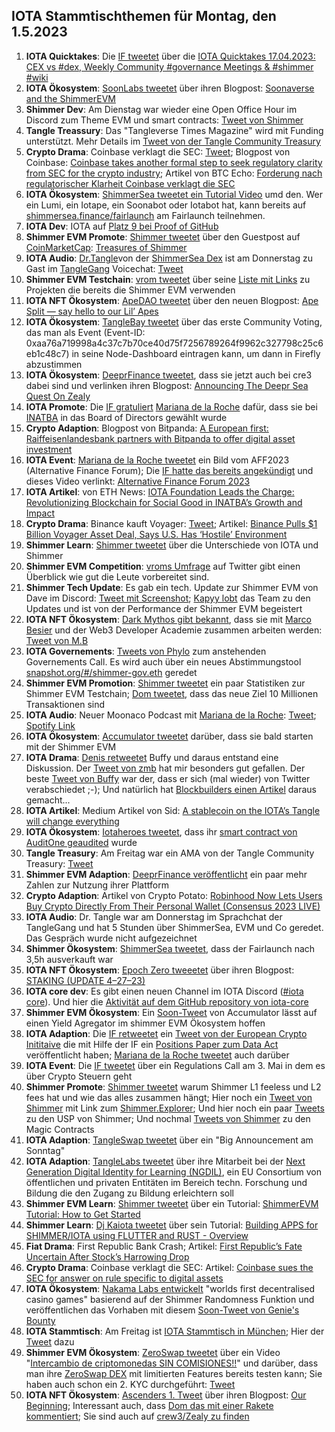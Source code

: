 ## IOTA Stammtischthemen für Montag, den 1.5.2023

1. **IOTA Quicktakes**: Die [IF tweetet](https://twitter.com/iota/status/1650424471000367104?s=20) über die [IOTA Quicktakes 17.04.2023: CEX vs #dex, Weekly Community #governance Meetings & #shimmer #wiki
](https://www.youtube.com/watch?v=wgfZMybWiqc&list=PLMbc46iGTB_QyqqU-QwbFsrVd9-HN55i_)
2. **IOTA Ökosystem**: [SoonLabs tweetet](https://twitter.com/soon_labs/status/1650733951907164160?s=20) über ihren Blogpost: [Soonaverse and the ShimmerEVM](https://soonlabs.medium.com/soonaverse-and-the-shimmerevm-a3abf50a5007)
3. **Shimmer Dev**: Am Dienstag war wieder eine Open Office Hour im Discord zum Theme EVM und smart contracts: [Tweet von Shimmer](https://twitter.com/shimmernet/status/1650530046652588032?s=20)
4. **Tangle Treassury**: Das "Tangleverse Times Magazine" wird mit Funding unterstützt. Mehr Details im [Tweet von der Tangle Community Treasury](https://twitter.com/TangleTreasury/status/1650553267250769942?s=20)
5. **Crypto Drama**: Coinbase verklagt die SEC: [Tweet](https://twitter.com/iampaulgrewal/status/1650655451720318976?s=20); Blogpost von Coinbase: [Coinbase takes another formal step to seek regulatory clarity from SEC for the crypto industry](https://www.coinbase.com/blog/coinbase-takes-another-formal-step-to-seek-regulatory-clarity-from-sec-for); Artikel von BTC Echo: [Forderung nach regulatorischer Klarheit Coinbase verklagt die SEC](https://www.btc-echo.de/schlagzeilen/coinbase-verklagt-die-sec-163254/)
6. **IOTA Ökosystem**: [ShimmerSea tweetet ein Tutorial Video](https://twitter.com/ShimmerSeaDEX/status/1650741427155132417?s=20) umd den. Wer ein Lumi, ein Iotape, ein Soonabot oder Iotabot hat, kann bereits auf [shimmersea.finance/fairlaunch](https://shimmersea.finance/fairlaunch) am Fairlaunch teilnehmen. 
7. **IOTA Dev**: IOTA auf [Platz 9 bei Proof of GitHub](https://twitter.com/ProofofGitHub/status/1650107282368126977?s=20)
8. **Shimmer EVM Promote**: [Shimmer tweetet](https://twitter.com/shimmernet/status/1650801838214479874?s=20) über den Guestpost auf [CoinMarketCap](https://twitter.com/CoinMarketCap): [Treasures of Shimmer](https://coinmarketcap.com/community/articles/643fe6b41e2012137aa27064/) 
9. **IOTA Audio**: [Dr.Tangle](https://twitter.com/dr_tangle)von der [ShimmerSea Dex](https://shimmersea.finance/) ist am Donnerstag zu Gast im [TangleGang](https://twitter.com/GangTangleTalk) Voicechat: [Tweet](https://twitter.com/GangTangleTalk/status/1651138375083085825?s=20)
10. **Shimmer EVM Testchain**: [vrom tweetet](https://twitter.com/Vrom14286662/status/1651100346092060672?s=20) über seine [Liste mit Links](https://github.com/iota-community/community-events/tree/main/page/vrom%20folder/Shimmer%20EVM%20testnet) zu Projekten die bereits die Shimmer EVM verwenden
11. **IOTA NFT Ökosystem**: [ApeDAO tweetet](https://twitter.com/iotapes/status/1650866303647768580?s=20) über den neuen Blogpost: [Ape Split — say hello to our Lil’ Apes](https://iotapes.medium.com/ape-split-say-hello-to-our-lil-apes-f5495b840a25)
12. **IOTA Ökosystem**: [TangleBay tweetet](https://twitter.com/tanglebay/status/1650897915378909185?s=20) über das erste Community Voting, das man als Event (Event-ID: 0xaa76a719998a4c37c7b70ce40d75f7256789264f9962c327798c25c6eb1c48c7) in seine Node-Dashboard eintragen kann, um dann in Firefly abzustimmen
13. **IOTA Ökosystem**: [DeeprFinance tweetet](https://twitter.com/DeeprFinance/status/1650874533954371587?s=20), dass sie jetzt auch bei cre3 dabei sind und verlinken ihren Blogpost: [Announcing The Deepr Sea Quest On Zealy](https://medium.com/@Deepr.Finance/announcing-the-deepr-sea-quest-on-zealy-c91cb4c22c74)
14. **IOTA Promote**: Die [IF gratuliert](https://twitter.com/iota/status/1650937723610341397?s=20) [Mariana de la Roche](https://twitter.com/Marianadlrw) dafür, dass sie bei [INATBA](https://twitter.com/INATBA_org) in das Board of Directors gewählt wurde
15. **Crypto Adaption**: Blogpost von Bitpanda: [A European first: Raiffeisenlandesbank partners with Bitpanda to offer digital asset investment](https://blog.bitpanda.com/en/european-first-raiffeisenlandesbank-partners-bitpanda-offer-digital-asset-investment)
16. **IOTA Event**: [Mariana de la Roche tweetet](https://twitter.com/Marianadlrw/status/1651119924834648064?s=20) ein Bild vom AFF2023 (Alternative Finance Forum); Die [IF hatte das bereits angekündigt](https://twitter.com/iota/status/1649050290858106886?s=20) und dieses Video verlinkt: [Alternative Finance Forum 2023](https://www.youtube.com/@alternativefinanceforum2023)
17. **IOTA Artikel**: von ETH News: [IOTA Foundation Leads the Charge: Revolutionizing Blockchain for Social Good in INATBA’s Growth and Impact](https://www.ethnews.com/iota-foundation-leads-the-charge-revolutionizing-blockchain-for-social-good-in-inatbas-growth-and-impact/)
18. **Crypto Drama**: Binance kauft Voyager: [Tweet](https://twitter.com/BinanceUS/status/1650932061866172435?s=20); Artikel: [Binance Pulls $1 Billion Voyager Asset Deal, Says U.S. Has ‘Hostile’ Environment](https://www.forbes.com/sites/digital-assets/2023/04/25/binance-pulls-1-billion-voyager-asset-deal-says-us-has-hostile-environment/?sh=35566376284f)
19. **Shimmer Learn**: [Shimmer tweetet](https://twitter.com/shimmernet/status/1651481343904153602?s=20) über die Unterschiede von IOTA und Shimmer
20. **Shimmer EVM Competition**: [vroms Umfrage](https://twitter.com/Vrom14286662/status/1651483833013788672?s=20) auf Twitter gibt einen Überblick wie gut die Leute vorbereitet sind. 
21. **Shimmer Tech Update**: Es gab ein tech. Update zur Shimmer EVM von Dave im Discord: [Tweet mit Screenshot](https://twitter.com/Vrom14286662/status/1651244297360928769?s=20); [Kapyy lobt](https://twitter.com/Rob_Daykin/status/1651545369522716672?s=20) das Team zu den Updates und ist von der Performance der Shimmer EVM begeistert
22. **IOTA NFT Ökosystem**: [Dark Mythos gibt bekannt](https://twitter.com/DarkMythosIOTA/status/1651239504995581952?s=20), dass sie mit [Marco Besier](https://twitter.com/marcobesier) und der Web3 Developer Academie zusammen arbeiten werden: [Tweet von M.B](https://twitter.com/marcobesier/status/1651239976821051393?s=20)
23. **IOTA Governements**: [Tweets von Phylo](https://twitter.com/PhyloIota/status/1651507218695741440?s=20) zum anstehenden Governements Call. Es wird auch über ein neues Abstimmungstool [snapshot.org/#/shimmer-gov.eth](https://snapshot.org/#/shimmer-gov.eth) geredet
24. **Shimmer EVM Promotion**: [Shimmer tweetet](https://twitter.com/shimmernet/status/1651511515206361093?s=20) ein paar Statistiken zur Shimmer EVM Testchain; [Dom tweetet](https://twitter.com/DomSchiener/status/1651547266577039361?s=20), dass das neue Ziel 10 Millionen Transaktionen sind
25.  **IOTA Audio**: Neuer Moonaco Podcast mit [Mariana de la Roche](https://twitter.com/Marianadlrw): [Tweet](https://twitter.com/MoonacoPodcast/status/1651526853360844801?s=20); [Spotify Link](https://open.spotify.com/episode/0MLqwA4iEdylHkFTTYic2A?si=wGxk1dGdRW6_MgeEYpo3MA)
26.  **IOTA Ökosystem**: [Accumulator tweetet](https://twitter.com/ACCU_DeFi/status/1651538084507402244?s=20) darüber, dass sie bald starten mit der Shimmer EVM
27.  **IOTA Drama**: [Denis retweetet](https://twitter.com/dennisnagpal1/status/1650982336954089480?s=20) Buffy und daraus entstand eine Diskussion. Der [Tweet von zmb](https://twitter.com/z_m_b/status/1651246528055455746?s=20) hat mir besonders gut gefallen. Der beste [Tweet von Buffy](https://twitter.com/fudsfuddy/status/1651506603676389376?s=20) war der, dass er sich (mal wieder) von Twitter verabschiedet ;-); Und natürlich hat [Blockbuilders einen Artikel](https://block-builders.de/iota-2-0-plaene-bei-der-entwicklungsarbeit-geaendert-dezentralisierung-gefaehrdet/) daraus gemacht...
28.  **IOTA Artikel**: Medium Artikel von Sid: [A stablecoin on the IOTA’s Tangle will change everything](https://medium.com/@sidparker/a-stablecoin-on-the-iotas-tangle-will-change-everything-2d8514572729)
29.  **IOTA Ökosystem**: [Iotaheroes tweetet](https://twitter.com/IotaHeroes/status/1651590759340974080?s=20), dass ihr [smart contract von AuditOne geaudited](https://www.auditone.io/audit-report/iotaheroes) wurde
30.  **Tangle Treasury**: Am Freitag war ein AMA von der Tangle Community Treasury: [Tweet](https://twitter.com/TangleTreasury/status/1650916729701253132?s=20)
31.  **Shimmer EVM Adaption**: [DeeprFinance veröffentlicht](https://twitter.com/DeeprFinance/status/1651600853541830662?s=20) ein paar mehr Zahlen zur Nutzung ihrer Plattform
32.  **Crypto Adaption**: Artikel von Crypto Potato: [Robinhood Now Lets Users Buy Crypto Directly From Their Personal Wallet (Consensus 2023 LIVE)](https://cryptopotato.com/robinhood-now-lets-users-buy-crypto-directly-from-their-personal-wallet-consensus-2023-live/)
33.  **IOTA Audio**: Dr. Tangle war am Donnerstag im Sprachchat der TangleGang und hat 5 Stunden über ShimmerSea, EVM und Co geredet. Das Gespräch wurde nicht aufgezeichnet
34.  **Shimmer Ökosystem**: [ShimmerSea tweetet](https://twitter.com/ShimmerSeaDEX/status/1651677240902529024?s=20), dass der Fairlaunch nach 3,5h ausverkauft war
35.  **IOTA NFT Ökosystem**: [Epoch Zero tweeetet](https://twitter.com/Epoch_0/status/1651678841931198486?s=20) über ihren Blogpost: [STAKING (UPDATE 4–27–23)
](https://medium.com/@EpochZer0/staking-update-4-27-23-f547da63a852) 
36. **IOTA core dev**: Es gibt einen neuen Channel im IOTA Discord ([#iota core](https://discord.com/channels/397872799483428865/1100742530477342781)). Und hier die [Aktivität auf dem GitHub repository von iota-core](https://github.com/iotaledger/iota-core/pulse)
37. **Shimmer EVM Ökosystem**: Ein [Soon-Tweet](https://twitter.com/ACCU_DeFi/status/1651906296600305664?s=20) von Accumulator lässt auf einen Yield Agregator im shimmer EVM Ökosystem hoffen
38. **IOTA Adaption**: Die [IF retweetet](https://twitter.com/iota/status/1651939702298099713?s=20) ein [Tweet von der European Crypto Inititaive](https://twitter.com/EuCInitiative/status/1651931143501955072?s=20) die mit Hilfe der IF ein [Positions Paper zum Data Act](https://eu.ci/data-act-position-paper-euci/) veröffentlicht haben; [Mariana de la Roche tweetet](https://twitter.com/Marianadlrw/status/1651937100281925636?s=20) auch darüber
39. **IOTA Event**: Die [IF tweetet](https://twitter.com/iota/status/1651934297845125121?s=20) über ein Regulations Call am 3. Mai in dem es über Crypto Steuern geht
40. **Shimmer Promote**: [Shimmer tweetet](https://twitter.com/shimmernet/status/1651934294619697154?s=20) warum Shimmer L1 feeless und L2 fees hat und wie das alles zusammen hängt; Hier noch ein [Tweet von Shimmer](https://twitter.com/shimmernet/status/1651843773129801729?s=20) mit Link zum [Shimmer.Explorer](https://explorer.shimmer.network/shimmer/visualizer/); Und hier noch ein paar [Tweets](https://twitter.com/shimmernet/status/1651617265693884417?s=20) zu den USP von Shimmer; Und nochmal [Tweets von Shimmer](https://twitter.com/shimmernet/status/1652251418533806081?s=20) zu den Magic Contracts
41. **IOTA Adaption**: [TangleSwap tweetet](https://twitter.com/TangleSwap/status/1651964490538418176?s=20) über ein "Big Announcement am Sonntag"
42. **IOTA Adaption**: [TangleLabs tweetet](https://twitter.com/Tangle_Labs/status/1652000423941746706?s=20) über ihre Mitarbeit bei der [Next Generation Digital Identity for Learning (NGDIL)](https://www.ngdil.com/?lng=en), ein EU Consortium von öffentlichen und privaten Entitäten im Bereich techn. Forschung und Bildung die den Zugang zu Bildung erleichtern soll
43. **Shimmer EVM Learn**: [Shimmer tweetet](https://twitter.com/shimmernet/status/1651994693088018432?s=20) über ein Tutorial: [ShimmerEVM Tutorial: How to Get Started](https://www.youtube.com/watch?v=vjvC68ljhS4)
44. **Shimmer Learn**: [Dj Kaiota tweetet](https://twitter.com/dj_kaiota/status/1651988251895291906?s=20) über sein Tutorial: [Building APPS for SHIMMER/IOTA using FLUTTER and RUST - Overview](https://www.youtube.com/watch?app=desktop&v=P0Kh0DSaddA)
45. **Fiat Drama**: First Republic Bank Crash; Artikel: [First Republic’s Fate Uncertain After Stock’s Harrowing Drop](https://www.bloomberg.com/news/articles/2023-04-29/first-republic-s-fate-uncertain-after-stock-s-harrowing-tumble?leadSource=uverify%20wall)
46. **Crypto Drama**: Coinbase verklagt die SEC: Artikel: [Coinbase sues the SEC for answer on rule specific to digital assets](https://www.theblock.co/post/228047/coinbase-sues-the-sec-for-answer-on-rule-specific-to-digital-assets)
47. **IOTA Ökosystem**: [Nakama Labs entwickelt](https://twitter.com/Genies_Bounty/status/1652244255711145986?s=20) "worlds first decentralised casino games" basierend auf der Shimmer Randomness Funktion und veröffentlichen das Vorhaben mit diesem [Soon-Tweet von Genie's Bounty](https://twitter.com/Genies_Bounty/status/1652241790278291462?s=20)
48. **IOTA Stammtisch**: Am Freitag ist [IOTA Stammtisch in München](https://www.meetup.com/de-DE/iota-muc/events/rjcftsyfchbhb/); Hier der [Tweet](https://twitter.com/einfachIOTA/status/1652387037981421568?s=20) dazu
49. **Shimmer EVM Ökosystem**: [ZeroSwap tweetet](https://twitter.com/ZeroSwapNFT/status/1652359069489872897?s=20) über ein Video "[Intercambio de criptomonedas SIN COMISIONES!!](https://www.youtube.com/watch?v=VH0YNQdI0-A)" und darüber, dass man ihre [ZeroSwap DEX](https://dex.zeroswapnft.com/#/swap) mit limitierten Features bereits testen kann; Sie haben auch schon ein 2. KYC durchgeführt: [Tweet](https://twitter.com/ZeroSwapNFT/status/1652018789116985356?s=20)
50. **IOTA NFT Ökosystem**: [Ascenders 1. Tweet](https://twitter.com/AscendersLabs/status/1652336192266936322?s=20) über ihren Blogpost: [Our Beginning](https://ascenderslabs.medium.com/our-beginning-a2a2aa643e2a); Interessant auch, dass [Dom das mit einer Rakete kommentiert](https://twitter.com/DomSchiener/status/1652572478898577416?s=20); Sie sind auch auf [crew3/Zealy zu finden](https://zealy.io/c/ascenderslabs/invite/p0A2OpaGv45CWUOJX474R)
